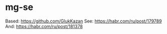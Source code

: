 # mg-se
Based: https://github.com/GlukKazan
See: https://habr.com/ru/post/179789
And: https://habr.com/ru/post/181378
